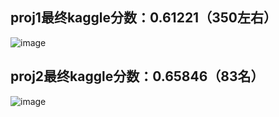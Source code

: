 ## proj1最终kaggle分数：**0.61221（350左右）**
![image](https://github.com/user-attachments/assets/3995cd86-1063-4e5c-a3e5-29242d5fcbe0)
## proj2最终kaggle分数：**0.65846（83名）** 
![image](https://github.com/user-attachments/assets/c3de19aa-ad14-4fde-9e83-4daebbbdb790)

